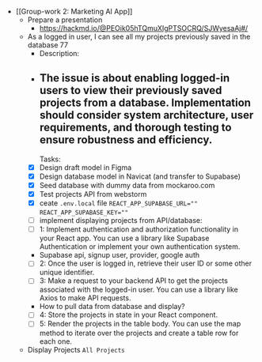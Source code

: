 - [[Group-work 2: Marketing AI App]]
	- Prepare a presentation
		- https://hackmd.io/@PEOik05hTQmuXIgPTSOCRQ/SJWyesaAj#/
	- As a logged in user, I can see all my projects previously saved in the database 77
		- Description:
		- The issue is about enabling logged-in users to view their previously saved projects from a database. Implementation should consider system architecture, user requirements, and thorough testing to ensure robustness and efficiency.
		  ---
		  Tasks:
		- [x] Design draft model in Figma
		- [x] Design database model in Navicat (and transfer to Supabase)
		- [x] Seed database with dummy data from mockaroo.com
		- [x] Test projects API from webstorm
		- [x] ceate `.env.local` file
		  `REACT_APP_SUPABASE_URL=""`
		  `REACT_APP_SUPABASE_KEY=""`
		- [ ] implement displaying projects from API/database:
		- [ ] 1: Implement authentication and authorization functionality in your React app. You can use a library like Supabase Authentication or implement your own authentication system.
		- Supabase api, signup user, provider, google auth
		- [ ] 2: Once the user is logged in, retrieve their user ID or some other unique identifier.
		- [ ] 3: Make a request to your backend API to get the projects associated with the logged-in user. You can use a library like Axios to make API requests.
		- How to pull data from database and display?
		- [ ] 4: Store the projects in state in your React component.
		- [ ] 5: Render the projects in the table body. You can use the map method to iterate over the projects and create a table row for each one.
	- Display Projects `All Projects`